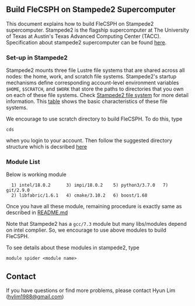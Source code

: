 ## Build FleCSPH on Stampede2 Supercomputer

This document explains how to build FleCSPH on Stampede2 supercomputer. 
Stampede2 is the flagship supercomputer at The University of Texas at Austin's 
Texas Advanced Computing Center (TACC). 
Specification about stampede2 supercomputer can be found 
[here](https://portal.tacc.utexas.edu/user-guides/stampede2).

### Set-up in Stampede2
Stampede2 mounts three file Lustre file systems that are shared across all nodes: 
the home, work, and scratch file systems. Stampede2's startup mechanisms define 
corresponding account-level environment variables `$HOME`, `$SCRATCH`, and `$WORK` 
that store the paths to directories that you own on each of these file systems.
Check [Stampede2 file system](https://portal.tacc.utexas.edu/user-guides/stampede2#files)
for more detail information. This [table](https://portal.tacc.utexas.edu/user-guides/stampede2#table3)
shows the basic characteristics of these file systems.

We encourage to use scratch directory to build FleCSPH. To do this, type
```
cds
```
when you login to your account. Then follow the suggested directory structure 
which is decsribed 
[here](https://github.com/laristra/flecsph/blob/master/README.md#suggested-directory-structure)


### Module List

Below is working module
```
  1) intel/18.0.2      3) impi/18.0.2    5) python3/3.7.0   7) git/2.9.0
  2) libfabric/1.6.1   4) cmake/3.10.2   6) boost/1.68
```
Once you have all these module, remaining procedure is exactly same as described in 
[README.md](https://github.com/laristra/flecsph/blob/master/README.md)

Note that Stampede2 has a `gcc/7.3` module but many libs/modules depend on intel complier.
So, we encourage to use above modules to build FleCSPH. 

To see details about these modules in stampede2, type 
```
module spider <module name>
```

## Contact
If you have questions or find more problems, please contact Hyun Lim (hylim1988@gmail.com)

